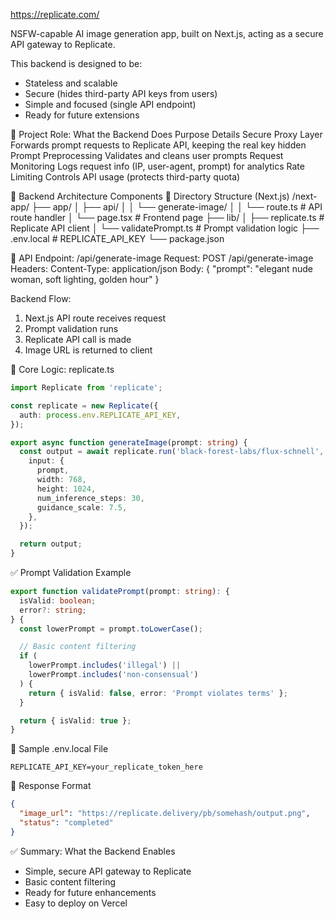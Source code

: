 https://replicate.com/

NSFW-capable AI image generation app, built on Next.js, acting as a secure API gateway to Replicate.

This backend is designed to be:

- Stateless and scalable
- Secure (hides third-party API keys from users)
- Simple and focused (single API endpoint)
- Ready for future extensions

🔧 Project Role: What the Backend Does
Purpose Details
Secure Proxy Layer Forwards prompt requests to Replicate API, keeping the real key hidden
Prompt Preprocessing Validates and cleans user prompts
Request Monitoring Logs request info (IP, user-agent, prompt) for analytics
Rate Limiting Controls API usage (protects third-party quota)

🧱 Backend Architecture Components
📁 Directory Structure (Next.js)
/next-app/
├── app/
│ ├── api/
│ │ └── generate-image/
│ │ └── route.ts # API route handler
│ └── page.tsx # Frontend page
├── lib/
│ ├── replicate.ts # Replicate API client
│ └── validatePrompt.ts # Prompt validation logic
├── .env.local # REPLICATE_API_KEY
└── package.json

🔄 API Endpoint: /api/generate-image
Request:
POST /api/generate-image
Headers:
Content-Type: application/json
Body:
{
"prompt": "elegant nude woman, soft lighting, golden hour"
}

Backend Flow:

1. Next.js API route receives request
2. Prompt validation runs
3. Replicate API call is made
4. Image URL is returned to client

🧠 Core Logic: replicate.ts

```typescript
import Replicate from 'replicate';

const replicate = new Replicate({
  auth: process.env.REPLICATE_API_KEY,
});

export async function generateImage(prompt: string) {
  const output = await replicate.run('black-forest-labs/flux-schnell', {
    input: {
      prompt,
      width: 768,
      height: 1024,
      num_inference_steps: 30,
      guidance_scale: 7.5,
    },
  });

  return output;
}
```

✅ Prompt Validation Example

```typescript
export function validatePrompt(prompt: string): {
  isValid: boolean;
  error?: string;
} {
  const lowerPrompt = prompt.toLowerCase();

  // Basic content filtering
  if (
    lowerPrompt.includes('illegal') ||
    lowerPrompt.includes('non-consensual')
  ) {
    return { isValid: false, error: 'Prompt violates terms' };
  }

  return { isValid: true };
}
```

📜 Sample .env.local File

```
REPLICATE_API_KEY=your_replicate_token_here
```

🔁 Response Format

```json
{
  "image_url": "https://replicate.delivery/pb/somehash/output.png",
  "status": "completed"
}
```

✅ Summary: What the Backend Enables

- Simple, secure API gateway to Replicate
- Basic content filtering
- Ready for future enhancements
- Easy to deploy on Vercel
